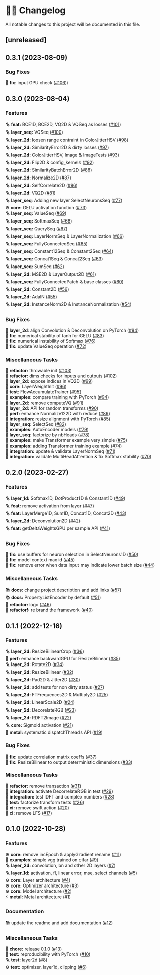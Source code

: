# 👨‍💻 Changelog

All notable changes to this project will be documented in this file.

## [unreleased]

## 0.3.1 (2023-08-09)

### Bug Fixes

🐛 **fix**: input GPU check ([#106](https://github.com/owkin/GrAIdient/pull/106))\

## 0.3.0 (2023-08-04)

### Features

🪜 **feat:** BCE1D, BCE2D, VQ2D & VQSeq as losses ([#101](https://github.com/owkin/GrAIdient/pull/101))\
🪜 **layer_seq:** VQSeq ([#100](https://github.com/owkin/GrAIdient/pull/100))\
🪜 **layer_2d:** loosen range contraint in ColorJitterHSV ([#98](https://github.com/owkin/GrAIdient/pull/98))\
🪜 **layer_2d:** SimilarityError2D & dirty losses ([#97](https://github.com/owkin/GrAIdient/pull/97))\
🪜 **layer_2d:** ColorJitterHSV, Image & ImageTests ([#93](https://github.com/owkin/GrAIdient/pull/93))\
🪜 **layer_2d:** Flip2D & config_kernels ([#92](https://github.com/owkin/GrAIdient/pull/92))\
🪜 **layer_2d:** SimilarityBatchError2D ([#88](https://github.com/owkin/GrAIdient/pull/88))\
🪜 **layer_2d:** Normalize2D ([#87](https://github.com/owkin/GrAIdient/pull/87))\
🪜 **layer_2d:** SelfCorrelate2D ([#86](https://github.com/owkin/GrAIdient/pull/86))\
🪜 **layer_2d**: VQ2D ([#81](https://github.com/owkin/GrAIdient/pull/81))\
🪜 **layer_seq**: Adding new layer SelectNeuronsSeq ([#77](https://github.com/owkin/GrAIdient/pull/77))\
⚙️ **core:** GELU activation function ([#73](https://github.com/owkin/GrAIdient/pull/73))\
🪜 **layer_seq:** ValueSeq ([#69](https://github.com/owkin/GrAIdient/pull/69))\
🪜 **layer_seq:** SoftmaxSeq ([#68](https://github.com/owkin/GrAIdient/pull/68))\
🪜 **layer_seq:** QuerySeq ([#67](https://github.com/owkin/GrAIdient/pull/67))\
🪜 **layer_seq:** LayerNormSeq & LayerNormalization ([#66](https://github.com/owkin/GrAIdient/pull/66))\
🪜 **layer_seq:** FullyConnectedSeq ([#65](https://github.com/owkin/GrAIdient/pull/65))\
🪜 **layer_seq:** Constant12Seq & Constant2Seq ([#64](https://github.com/owkin/GrAIdient/pull/64))\
🪜 **layer_seq:** Concat1Seq & Concat2Seq ([#63](https://github.com/owkin/GrAIdient/pull/63))\
🪜 **layer_seq:** SumSeq ([#62](https://github.com/owkin/GrAIdient/pull/62))\
🪜 **layer_2d:** MSE2D & LayerOutput2D ([#61](https://github.com/owkin/GrAIdient/pull/61))\
🪜 **layer_seq:** FullyConnectedPatch & base classes ([#60](https://github.com/owkin/GrAIdient/pull/60))\
🪜 **layer_2d:** Constant2D ([#56](https://github.com/owkin/GrAIdient/pull/56))\
🪜 **layer_2d:** AdaIN ([#55](https://github.com/owkin/GrAIdient/pull/55))\
🪜 **layer_2d:** InstanceNorm2D & InstanceNormalization ([#54](https://github.com/owkin/GrAIdient/pull/54))

### Bug Fixes

🐛 **layer_2d**: align Convolution & Deconvolution on PyTorch ([#84](https://github.com/owkin/GrAIdient/pull/84))\
🐛 **fix**: numerical stability of tanh for GELU ([#83](https://github.com/owkin/GrAIdient/pull/83))\
🐛 **fix:** numerical instability of Softmax ([#76](https://github.com/owkin/GrAIdient/pull/76))\
🐛 **fix:** update ValueSeq operation ([#72](https://github.com/owkin/GrAIdient/pull/72))

### Miscellaneous Tasks

🔨 **refactor:** throwable init ([#103](https://github.com/owkin/GrAIdient/pull/103))\
🔨 **refactor:** dims checks for inputs and outputs ([#102](https://github.com/owkin/GrAIdient/pull/102))\
🔨 **layer_2d:** expose indices in VQ2D ([#99](https://github.com/owkin/GrAIdient/pull/99))\
🔨 **core:** LayerWeightInit ([#96](https://github.com/owkin/GrAIdient/pull/96))\
🚨 **test**: FlowAccumulateTrainer ([#95](https://github.com/owkin/GrAIdient/pull/95))\
🚨 **examples**: compare training with PyTorch ([#94](https://github.com/owkin/GrAIdient/pull/94))\
🔨 **layer_2d:** remove computeVQ ([#91](https://github.com/owkin/GrAIdient/pull/91))\
🔨 **layer_2d:** API for random transforms ([#90](https://github.com/owkin/GrAIdient/pull/90))\
🚀 **perf:** enhance Normalize122D with reduce ([#89](https://github.com/owkin/GrAIdient/pull/89))\
🚨 **integration**: resize alignment with PyTorch ([#85](https://github.com/owkin/GrAIdient/pull/85))\
🔨 **layer_seq**: SelectSeq ([#82](https://github.com/owkin/GrAIdient/pull/82))\
🚀 **examples**: AutoEncoder models ([#79](https://github.com/owkin/GrAIdient/pull/79))\
🚀 **layer_seq**: factorize by nbHeads ([#78](https://github.com/owkin/GrAIdient/pull/78))\
🚀 **examples:** make Transformer example very simple ([#75](https://github.com/owkin/GrAIdient/pull/75))\
🚀 **examples:** adding Transformer training example ([#74](https://github.com/owkin/GrAIdient/pull/74))\
🚨 **integration:** update & validate LayerNormSeq ([#71](https://github.com/owkin/GrAIdient/pull/71))\
🚨 **integration:** validate MultiHeadAttention & fix Softmax stability ([#70](https://github.com/owkin/GrAIdient/pull/70))

## 0.2.0 (2023-02-27)

### Features

🪜 **layer_1d:** Softmax1D, DotProduct1D & Constant1D ([#49](https://github.com/owkin/GrAIdient/pull/49))\
🪜 **feat:** remove activation from layer ([#47](https://github.com/owkin/GrAIdient/pull/47))\
🪜 **feat:** LayerMerge1D, Sum1D, Concat1D, Concat2D ([#43](https://github.com/owkin/GrAIdient/pull/43))\
🪜 **layer_2d:** Deconvolution2D ([#42](https://github.com/owkin/GrAIdient/pull/42))\
🪜 **feat:** getDeltaWeightsGPU per sample API ([#41](https://github.com/owkin/GrAIdient/pull/41))

### Bug Fixes

🐛 **fix:** use buffers for neuron selection in SelectNeurons1D ([#50](https://github.com/owkin/GrAIdient/pull/50))\
🐛 **fix:** model context max id ([#45](https://github.com/owkin/GrAIdient/pull/45))\
🐛 **fix:** remove error when data input may indicate lower batch size ([#44](https://github.com/owkin/GrAIdient/pull/44))

### Miscellaneous Tasks

📚 **docs:** change project description and add links ([#57](https://github.com/owkin/GrAIdient/pull/57))\
📚 **docs:** PropertyListEncoder by default ([#51](https://github.com/owkin/GrAIdient/pull/51))\
🎉 **refactor:** logo ([#46](https://github.com/owkin/GrAIdient/pull/46))\
🎉 **refactor!:** re brand the framework ([#40](https://github.com/owkin/GrAIdient/pull/40))

## 0.1.1 (2022-12-16)

### Features

🪜 **layer_2d:** ResizeBilinearCrop ([#36](https://github.com/owkin/GrAIdient/pull/36))\
🚀 **perf:** enhance backwardGPU for ResizeBilinear ([#35](https://github.com/owkin/GrAIdient/pull/35))\
🪜 **layer_2d:** Rotate2D ([#34](https://github.com/owkin/GrAIdient/pull/34))\
🪜 **layer_2d:** ResizeBilinear ([#32](https://github.com/owkin/GrAIdient/pull/32))\
🪜 **layer_2d:** Pad2D & Jitter2D ([#30](https://github.com/owkin/GrAIdient/pull/30))\
🪜 **layer_2d:** add tests for non dirty status ([#27](https://github.com/owkin/GrAIdient/pull/27))\
🪜 **layer_2d:** FTFrequences2D & Multiply2D ([#25](https://github.com/owkin/GrAIdient/pull/25))\
🪜 **layer_2d:** LinearScale2D ([#24](https://github.com/owkin/GrAIdient/pull/24))\
🪜 **layer_2d:** DecorelateRGB ([#23](https://github.com/owkin/GrAIdient/pull/23))\
🪜 **layer_2d:** RDFT2Image ([#22](https://github.com/owkin/GrAIdient/pull/22))\
🪜 **core:** Sigmoid activation ([#21](https://github.com/owkin/GrAIdient/pull/21))\
🚀 **metal:** systematic dispatchThreads API ([#19](https://github.com/owkin/GrAIdient/pull/19))

### Bug Fixes 

🐛 **fix:** update correlation matrix coeffs ([#37](https://github.com/owkin/GrAIdient/pull/37))\
🐛 **fix:** ResizeBilinear to output deterministic dimensions ([#33](https://github.com/owkin/GrAIdient/pull/33))

### Miscellaneous Tasks

🔨 **refactor:** remove transaction ([#31](https://github.com/owkin/GrAIdient/pull/31))\
🚨 **integration:** activate DecorrelateRGB in test ([#29](https://github.com/owkin/GrAIdient/pull/29))\
🚨 **integration:** test IDFT and complex numbers ([#28](https://github.com/owkin/GrAIdient/pull/28))\
🔨 **test:** factorize transform tests ([#26](https://github.com/owkin/GrAIdient/pull/26))\
👷 **ci:** remove swift action ([#20](https://github.com/owkin/GrAIdient/pull/20))\
👷 **ci:** remove LFS ([#17](https://github.com/owkin/GrAIdient/pull/17))

## 0.1.0 (2022-10-28)

### Features

⚙️ **core:** remove incEpoch & applyGradient rename ([#11](https://github.com/owkin/GrAIdient/pull/11))\
🚀 **examples:** simple vgg trained on cifar ([#9](https://github.com/owkin/GrAIdient/pull/9))\
🪜 **layer_2d:** convolution, bn and other 2D layers ([#7](https://github.com/owkin/GrAIdient/pull/7))\
🪜 **layer_1d:** activation, fl, linear error, mse, select channels ([#5](https://github.com/owkin/GrAIdient/pull/5))\
⚙️ **core:** Layer architecture ([#4](https://github.com/owkin/GrAIdient/pull/4))\
⚙️ **core:** Optimizer architecture ([#3](https://github.com/owkin/GrAIdient/pull/3))\
⚙️ **core:** Model architecture ([#2](https://github.com/owkin/GrAIdient/pull/2))\
⚡️ **metal:** Metal architecture ([#1](https://github.com/owkin/GrAIdient/pull/1))

### Documentation

📚 update the readme and add documentation ([#12](https://github.com/owkin/GrAIdient/pull/12))

### Miscellaneous Tasks

🔧 **chore:** release 0.1.0 ([#13](https://github.com/owkin/GrAIdient/pull/13))\
🚀 **test:** reproducibility with PyTorch ([#10](https://github.com/owkin/GrAIdient/pull/10))\
🪜 **test:** layer2d ([#8](https://github.com/owkin/GrAIdient/pull/8))\
⚙️ **test:** optimizer, layer1d, clipping ([#6](https://github.com/owkin/GrAIdient/pull/6))
